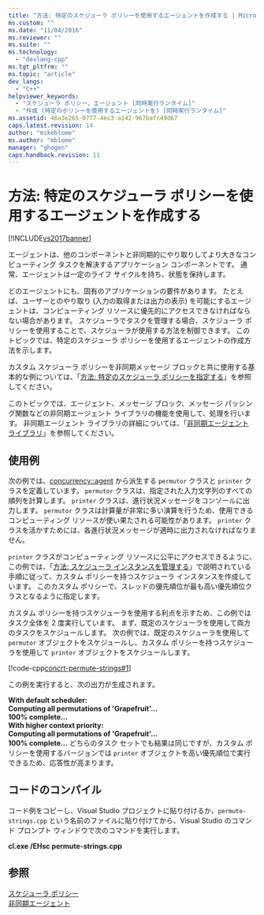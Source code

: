 ```yaml
---
title: "方法: 特定のスケジューラ ポリシーを使用するエージェントを作成する | Microsoft Docs"
ms.custom: ""
ms.date: "11/04/2016"
ms.reviewer: ""
ms.suite: ""
ms.technology: 
  - "devlang-cpp"
ms.tgt_pltfrm: ""
ms.topic: "article"
dev_langs: 
  - "C++"
helpviewer_keywords: 
  - "スケジューラ ポリシー、エージェント [同時実行ランタイム]"
  - "作成 (特定のポリシーを使用するエージェントを) [同時実行ランタイム]"
ms.assetid: 46a3e265-0777-4ec3-a142-967bafc49d67
caps.latest.revision: 14
author: "mikeblome"
ms.author: "mblome"
manager: "ghogen"
caps.handback.revision: 11
---
```

# 方法: 特定のスケジューラ ポリシーを使用するエージェントを作成する
[!INCLUDE[vs2017banner](../../assembler/inline/includes/vs2017banner.md)]

エージェントは、他のコンポーネントと非同期的にやり取りしてより大きなコンピューティング タスクを解決するアプリケーション コンポーネントです。  通常、エージェントは一定のライフ サイクルを持ち、状態を保持します。  
  
 どのエージェントにも、固有のアプリケーションの要件があります。  たとえば、ユーザーとのやり取り \(入力の取得または出力の表示\) を可能にするエージェントは、コンピューティング リソースに優先的にアクセスできなければならない場合があります。  スケジューラでタスクを管理する場合、スケジューラ ポリシーを使用することで、スケジューラが使用する方法を制御できます。  このトピックでは、特定のスケジューラ ポリシーを使用するエージェントの作成方法を示します。  
  
 カスタム スケジューラ ポリシーを非同期メッセージ ブロックと共に使用する基本的な例については、「[方法: 特定のスケジューラ ポリシーを指定する](../Topic/How%20to:%20Specify%20Specific%20Scheduler%20Policies.md)」を参照してください。  
  
 このトピックでは、エージェント、メッセージ ブロック、メッセージ パッシング関数などの非同期エージェント ライブラリの機能を使用して、処理を行います。  非同期エージェント ライブラリの詳細については、「[非同期エージェント ライブラリ](../../parallel/concrt/asynchronous-agents-library.md)」を参照してください。  
  
## 使用例  
 次の例では、[concurrency::agent](../../parallel/concrt/reference/agent-class.md) から派生する `permutor` クラスと `printer` クラスを定義しています。  `permutor` クラスは、指定された入力文字列のすべての順列を計算します。  `printer` クラスは、進行状況メッセージをコンソールに出力します。  `permutor` クラスは計算量が非常に多い演算を行うため、使用できるコンピューティング リソースが使い果たされる可能性があります。  `printer` クラスを活かすためには、各進行状況メッセージが適時に出力されなければなりません。  
  
 `printer` クラスがコンピューティング リソースに公平にアクセスできるように、この例では、「[方法: スケジューラ インスタンスを管理する](../../parallel/concrt/how-to-manage-a-scheduler-instance.md)」で説明されている手順に従って、カスタム ポリシーを持つスケジューラ インスタンスを作成しています。  このカスタム ポリシーで、スレッドの優先順位が最も高い優先順位クラスとなるように指定します。  
  
 カスタム ポリシーを持つスケジューラを使用する利点を示すため、この例ではタスク全体を 2 度実行しています。  まず、既定のスケジューラを使用して両方のタスクをスケジュールします。  次の例では、既定のスケジューラを使用して `permutor` オブジェクトをスケジュールし、カスタム ポリシーを持つスケジューラを使用して `printer` オブジェクトをスケジュールします。  
  
 [!code-cpp[concrt-permute-strings#1](../../parallel/concrt/codesnippet/CPP/how-to-create-agents-that-use-specific-scheduler-policies_1.cpp)]  
  
 この例を実行すると、次の出力が生成されます。  
  
  **With default scheduler:**  
**Computing all permutations of 'Grapefruit'...**  
**100% complete...**  
**With higher context priority:**  
**Computing all permutations of 'Grapefruit'...**  
**100% complete...** どちらのタスク セットでも結果は同じですが、カスタム ポリシーを使用するバージョンでは `printer` オブジェクトを高い優先順位で実行できるため、応答性が高まります。  
  
## コードのコンパイル  
 コード例をコピーし、Visual Studio プロジェクトに貼り付けるか、`permute-strings.cpp` という名前のファイルに貼り付けてから、Visual Studio のコマンド プロンプト ウィンドウで次のコマンドを実行します。  
  
 **cl.exe \/EHsc permute\-strings.cpp**  
  
## 参照  
 [スケジューラ ポリシー](../../parallel/concrt/scheduler-policies.md)   
 [非同期エージェント](../../parallel/concrt/asynchronous-agents.md)   
 